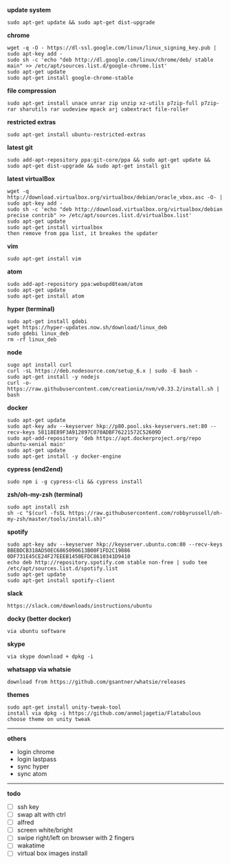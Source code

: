 **update system**
```
sudo apt-get update && sudo apt-get dist-upgrade
```


**chrome**
```
wget -q -O - https://dl-ssl.google.com/linux/linux_signing_key.pub | sudo apt-key add -
sudo sh -c 'echo "deb http://dl.google.com/linux/chrome/deb/ stable main" >> /etc/apt/sources.list.d/google-chrome.list'
sudo apt-get update
sudo apt-get install google-chrome-stable
```

**file compression**
```
sudo apt-get install unace unrar zip unzip xz-utils p7zip-full p7zip-rar sharutils rar uudeview mpack arj cabextract file-roller
```

**restricted extras**
```
sudo apt-get install ubuntu-restricted-extras
```

**latest git**
```
sudo add-apt-repository ppa:git-core/ppa && sudo apt-get update && sudo apt-get dist-upgrade && sudo apt-get install git
```

**latest virtualBox**
```
wget -q http://download.virtualbox.org/virtualbox/debian/oracle_vbox.asc -O- | sudo apt-key add -
sudo sh -c 'echo "deb http://download.virtualbox.org/virtualbox/debian precise contrib" >> /etc/apt/sources.list.d/virtualbox.list'
sudo apt-get update
sudo apt-get install virtualbox
then remove from ppa list, it breakes the updater
```

**vim**
```
sudo apt-get install vim
```

**atom**
```
sudo add-apt-repository ppa:webupd8team/atom
sudo apt-get update
sudo apt-get install atom
```

**hyper (terminal)**
```
sudo apt-get install gdebi
wget https://hyper-updates.now.sh/download/linux_deb
sudo gdebi linux_deb
rm -rf linux_deb
```

**node**
```
sugo apt install curl
curl -sL https://deb.nodesource.com/setup_6.x | sudo -E bash -
sudo apt-get install -y nodejs
curl -o- https://raw.githubusercontent.com/creationix/nvm/v0.33.2/install.sh | bash
```

**docker**
```
sudo apt-get update
sudo apt-key adv --keyserver hkp://p80.pool.sks-keyservers.net:80 --recv-keys 58118E89F3A912897C070ADBF76221572C52609D
sudo apt-add-repository 'deb https://apt.dockerproject.org/repo ubuntu-xenial main'
sudo apt-get update
sudo apt-get install -y docker-engine
```

**cypress (end2end)**
```
sudo npm i -g cypress-cli && cypress install
```

**zsh/oh-my-zsh (terminal)**
```
sudo apt install zsh
sh -c "$(curl -fsSL https://raw.githubusercontent.com/robbyrussell/oh-my-zsh/master/tools/install.sh)"
```

**spotify**
```
sudo apt-key adv --keyserver hkp://keyserver.ubuntu.com:80 --recv-keys BBEBDCB318AD50EC6865090613B00F1FD2C19886 0DF731E45CE24F27EEEB1450EFDC8610341D9410
echo deb http://repository.spotify.com stable non-free | sudo tee /etc/apt/sources.list.d/spotify.list
sudo apt-get update
sudo apt-get install spotify-client
```

**slack**
```
https://slack.com/downloads/instructions/ubuntu
```

**docky (better docker)**
```
via ubuntu software
```

**skype**
```
via skype download + dpkg -i
```

**whatsapp via whatsie**
```
download from https://github.com/gsantner/whatsie/releases
```

**themes**
```
sudo apt-get install unity-tweak-tool
install via dpkg -i https://github.com/anmoljagetia/Flatabulous
choose theme on unity tweak
```

---

**others**
- login chrome
- login lastpass
- sync hyper
- sync atom

---

**todo**
- [ ] ssh key
- [ ] swap alt with ctrl
- [ ] alfred
- [ ] screen white/bright
- [ ] swipe right/left on browser with 2 fingers
- [ ] wakatime
- [ ] virtual box images install
